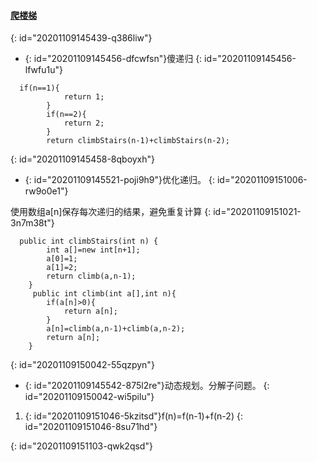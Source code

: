 #### [ 爬楼梯](https://leetcode-cn.com/problems/climbing-stairs/)
{: id="20201109145439-q386liw"}

* {: id="20201109145456-dfcwfsn"}傻递归
{: id="20201109145456-lfwfu1u"}

```
  if(n==1){
            return 1;
        }
        if(n==2){
            return 2;
        }
        return climbStairs(n-1)+climbStairs(n-2);
```
{: id="20201109145458-8qboyxh"}

* {: id="20201109145521-poji9h9"}优化递归。
{: id="20201109151006-rw9o0e1"}

使用数组a[n]保存每次递归的结果，避免重复计算
{: id="20201109151021-3n7m38t"}

```
  public int climbStairs(int n) {
        int a[]=new int[n+1];
        a[0]=1;
        a[1]=2;
        return climb(a,n-1);
    }
     public int climb(int a[],int n){
        if(a[n]>0){
            return a[n];
        }
        a[n]=climb(a,n-1)+climb(a,n-2);
        return a[n];
    }
```
{: id="20201109150042-55qzpyn"}

* {: id="20201109145542-875l2re"}动态规划。分解子问题。
{: id="20201109150042-wi5pilu"}

1. {: id="20201109151046-5kzitsd"}f(n)=f(n-1)+f(n-2)
{: id="20201109151046-8su71hd"}

{: id="20201109151103-qwk2qsd"}
